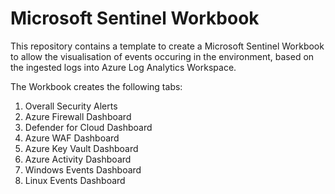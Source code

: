 # Microsoft Sentinel Workbook

This repository contains a template to create a Microsoft Sentinel Workbook to allow the visualisation of events occuring in the environment, based on the ingested logs into Azure Log Analytics Workspace.

The Workbook creates the following tabs:
1. Overall Security Alerts
2. Azure Firewall Dashboard
3. Defender for Cloud Dashboard
4. Azure WAF Dashboard
5. Azure Key Vault Dashboard
6. Azure Activity Dashboard
7. Windows Events Dashboard
8. Linux Events Dashboard